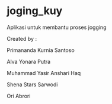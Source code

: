 # joging_kuy

Aplikasi untuk membantu proses jogging

Created by :

Primananda Kurnia Santoso

Alva Yonara Putra

Muhammad Yasir Anshari Haq

Shena Stars Sarwodi

Ori Abrori
